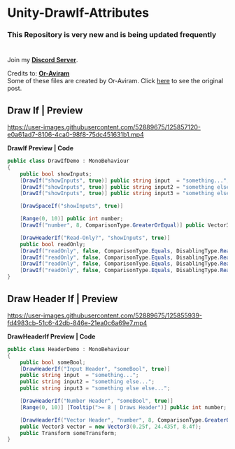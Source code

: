 # Unity-DrawIf-Attributes
### This Repository is very new and is being updated frequently

# 
Join my **[Discord Server](https://discord.gg/GCBSm4B)**.

Credits to: [**Or-Aviram**](https://forum.unity.com/members/or-aviram.1019764/) <br>
Some of these files are created by Or-Aviram. Click [here](https://forum.unity.com/threads/draw-a-field-only-if-a-condition-is-met.448855/) to see the original post.

## Draw If | Preview
https://user-images.githubusercontent.com/52889675/125857120-e0a61ad7-8106-4ca0-98f8-75dc451631b1.mp4

**DrawIf Preview | Code**
```cs
public class DrawIfDemo : MonoBehaviour
{
	public bool showInputs;
	[DrawIf("showInputs", true)] public string input  = "something...";
	[DrawIf("showInputs", true)] public string input2 = "something else...";
	[DrawIf("showInputs", true)] public string input3 = "something else else...";

	[DrawSpaceIf("showInputs", true)]

	[Range(0, 10)] public int number;
	[DrawIf("number", 8, ComparisonType.GreaterOrEqual)] public Vector3 vector = new Vector3(0.25f, 24.435f, 8.4f);

	[DrawHeaderIf("Read-Only?", "showInputs", true)]
	public bool readOnly;
	[DrawIf("readOnly", false, ComparisonType.Equals, DisablingType.ReadOnly)] public int int1 = 20;
	[DrawIf("readOnly", false, ComparisonType.Equals, DisablingType.ReadOnly)] public int int2 = 345;
	[DrawIf("readOnly", false, ComparisonType.Equals, DisablingType.ReadOnly)] public string string1 = "string 1";
	[DrawIf("readOnly", false, ComparisonType.Equals, DisablingType.ReadOnly)] public string string2 = "string 2";
}
```

## Draw Header If | Preview
https://user-images.githubusercontent.com/52889675/125855939-fd4983cb-51c6-42db-846e-21ea0c6a69e7.mp4

**DrawHeaderIf Preview | Code**
```cs
public class HeaderDemo : MonoBehaviour
{
	public bool someBool;
	[DrawHeaderIf("Input Header", "someBool", true)]
	public string input  = "something...";
	public string input2 = "something else...";
	public string input3 = "something else else...";

	[DrawHeaderIf("Number Header", "someBool", true)]
	[Range(0, 10)] [Tooltip(">= 8 | Draws Header")] public int number;

	[DrawHeaderIf("Vector Header", "number", 8, ComparisonType.GreaterOrEqual)]
	public Vector3 vector = new Vector3(0.25f, 24.435f, 8.4f);
	public Transform someTransform;
}
```

